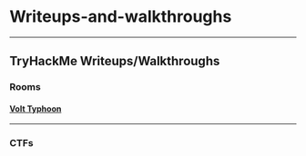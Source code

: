 # Writeups-and-walkthroughs

---

## TryHackMe Writeups/Walkthroughs

### Rooms

#### [Volt Typhoon](./Volt-Typhoon-THM)
---

### CTFs
